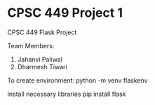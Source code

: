 # CPSC 449 Project 1
CPSC 449 Flask Project

Team Members:
1. Jahanvi Paliwal
2. Dharmesh Tiwari

To create environment: python -m venv flaskenv

Install necessary libraries
pip install flask


